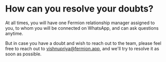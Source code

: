 # How can you resolve your doubts?

At all times, you will have one Fermion relationship manager assigned to you, to whom you will be connected on WhatsApp, and can ask questions anytime. 

But in case you have a doubt and wish to reach out to the team, please feel free to reach out to [vishnupriya@fermion.app](mailto:vishnupriya@fermion.app), and we'll try to resolve it as soon as possible. 